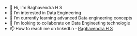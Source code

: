 - 👋 Hi, I’m Raghavendra H S
- 👀 I’m interested in Data Engineering
- 🌱 I’m currently learning advanced Data engineering concepts
- 💞️ I’m looking to collaborate on Data Engineeting technologie
- 📫 How to reach me on linkedLn - [Raghavendra H S]([https://www.google.com](https://www.linkedin.com/in/raghavendra-h-s-01786332/))

<!---
raghavendra-de-56/raghavendra-de-56 is a ✨ special ✨ repository because its `README.md` (this file) appears on your GitHub profile.
You can click the Preview link to take a look at your changes.
--->
